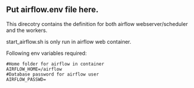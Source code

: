 ## Put airflow.env file here.

This direcotry contains the definition for both airflow webserver/scheduler and the workers.

start_airflow.sh is only run in airflow web container.

Following env variables required:
```
#Home folder for airflow in container
AIRFLOW_HOME=/airflow
#Database password for airflow user
AIRFLOW_PASSWD=
```
